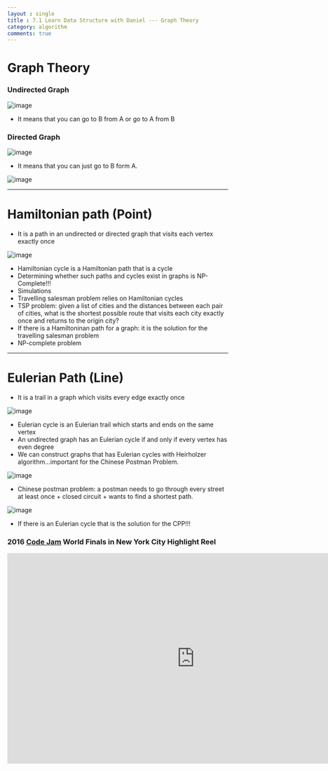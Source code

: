 ```yaml
---
layout : single
title : 7.1 Learn Data Structure with Daniel --- Graph Theory
category: algorithm
comments: true
---
```


<script type="text/javascript" async
  src="https://cdn.mathjax.org/mathjax/latest/MathJax.js?config=TeX-MML-AM_CHTML">
</script>

# Graph Theory

### Undirected Graph
![image](http://courses.cs.washington.edu/courses/cse421/07su/hw/hw2dfsb.gif)

- It means that you can go to B from A or go to A from B


### Directed Graph
![image](http://www.mrgeek.me/wp-content/uploads/2014/04/directed-graph.png)

- It means that you can just go to B form A.

![image](http://embed.wistia.com/deliveries/712da88a887ce673e90a1a088faf5a6397b8fc6f.jpg)

---

# Hamiltonian path (Point)
- It is a path in an undirected or directed graph that visits each vertex exactly once

![image](http://support.esri.com/~/media/Support/GISDictionary/Hamiltonian-path.jpg)

- Hamiltonian cycle is a Hamiltonian path that is a cycle
- Determining whether such paths and cycles exist in graphs is NP-Complete!!!
- Simulations
- Travelling salesman problem relies on Hamiltonian cycles
- TSP problem: given a list of cities and the distances between each pair of cities, what is the shortest possible route that visits each city exactly once and returns to the origin city?
- If there is a Hamiltoninan path for a graph: it is the solution for the travelling salesman problem
- NP-complete problem

---

# Eulerian Path (Line)
- It is a trail in a graph which visits every edge exactly once

![image](http://4.bp.blogspot.com/-LOrP3erurXs/UZBWITqkF7I/AAAAAAAAAN4/hq6Y-NM1t58/s1600/Screen+shot+2013-05-12+at+8.02.42+PM.png)

- Eulerian cycle is an Eulerian trail which starts and ends on the same vertex
- An undirected graph has an Eulerian cycle if and only if every vertex has even degree
- We can construct graphs that has Eulerian cycles with Heirholzer algorithm...important for the Chinese Postman Problem.


![image](https://encrypted-tbn3.gstatic.com/images?q=tbn:ANd9GcQLf7jrFC4oMD8gEkh37WhNJI5NY4i6cvuv9UzDc25hCh76yrz9)

- Chinese postman problem: a postman needs to go through every street at least once + closed circuit + wants to find a shortest path.

![image](http://p1.bpimg.com/567571/123ffd063684a82f.png)


- If there is an Eulerian cycle that is the solution for the CPP!!!

### 2016 [Code Jam](https://en.wikipedia.org/wiki/Google_Code_Jam) World Finals in New York City Highlight Reel

<div style="max-width:640px; margin:0 auto 10px;" >
<div
style="position: relative;
width:100%;
padding-bottom:56.25%;
height:0;">

<iframe width="854" height="480" src="https://www.youtube.com/embed/g9ebwBWEuCc" frameborder="0" allowfullscreen></iframe>

</div>
</div>
